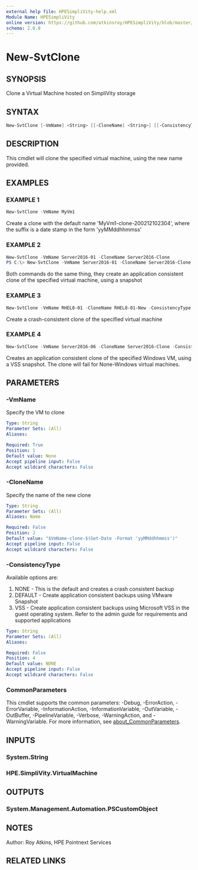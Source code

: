 ```yaml
---
external help file: HPESimpliVity-help.xml
Module Name: HPESimpliVity
online version: https://github.com/atkinsroy/HPESimpliVity/blob/master/docs/Get-SvtDatastoreComputeNode.md
schema: 2.0.0
---
```


# New-SvtClone

## SYNOPSIS

Clone a Virtual Machine hosted on SimpliVity storage

## SYNTAX

```PowerShell
New-SvtClone [-VmName] <String> [[-CloneName] <String>] [[-ConsistencyType] <String>] [<CommonParameters>]
```

## DESCRIPTION

This cmdlet will clone the specified virtual machine, using the new name provided.

## EXAMPLES

### EXAMPLE 1

```PowerShell
New-SvtClone -VmName MyVm1
```

Create a clone with the default name 'MyVm1-clone-200212102304', where the suffix is a date stamp in the form 'yyMMddhhmmss'

### EXAMPLE 2

```PowerShell
New-SvtClone -VmName Server2016-01 -CloneName Server2016-Clone
PS C:\> New-SvtClone -VmName Server2016-01 -CloneName Server2016-Clone -ConsistencyType NONE
```

Both commands do the same thing, they create an application consistent clone of the specified virtual machine, using a snapshot

### EXAMPLE 3

```PowerShell
New-SvtClone -VmName RHEL8-01 -CloneName RHEL8-01-New -ConsistencyType DEFAULT
```

Create a crash-consistent clone of the specified virtual machine

### EXAMPLE 4

```PowerShell
New-SvtClone -VmName Server2016-06 -CloneName Server2016-Clone -ConsistencyType VSS
```

Creates an application consistent clone of the specified Windows VM, using a VSS snapshot. The clone will fail for None-Windows virtual machines.

## PARAMETERS

### -VmName

Specify the VM to clone

```yaml
Type: String
Parameter Sets: (All)
Aliases:

Required: True
Position: 1
Default value: None
Accept pipeline input: False
Accept wildcard characters: False
```

### -CloneName

Specify the name of the new clone

```yaml
Type: String
Parameter Sets: (All)
Aliases: Name

Required: False
Position: 2
Default value: "$VmName-clone-$(Get-Date -Format 'yyMMddhhmmss')"
Accept pipeline input: False
Accept wildcard characters: False
```

### -ConsistencyType

Available options are:

1. NONE - This is the default and creates a crash consistent backup
2. DEFAULT - Create application consistent backups using VMware Snapshot
3. VSS - Create application consistent backups using Microsoft VSS in the guest operating system. Refer to the admin guide for requirements and supported applications

```yaml
Type: String
Parameter Sets: (All)
Aliases:

Required: False
Position: 4
Default value: NONE
Accept pipeline input: False
Accept wildcard characters: False
```

### CommonParameters

This cmdlet supports the common parameters: -Debug, -ErrorAction, -ErrorVariable, -InformationAction, -InformationVariable, -OutVariable, -OutBuffer, -PipelineVariable, -Verbose, -WarningAction, and -WarningVariable. For more information, see [about_CommonParameters](http://go.microsoft.com/fwlink/?LinkID=113216).

## INPUTS

### System.String

### HPE.SimpliVity.VirtualMachine

## OUTPUTS

### System.Management.Automation.PSCustomObject

## NOTES

Author: Roy Atkins, HPE Pointnext Services

## RELATED LINKS
